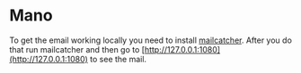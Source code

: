 Mano
====

To get the email working locally you need to install
[mailcatcher](http://mailcatcher.me). After you do that run mailcatcher and
then go to [http://127.0.0.1:1080](http://127.0.0.1:1080) to see the mail.
